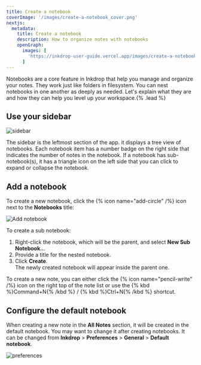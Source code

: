 ```yaml
---
title: Create a notebook
coverImage: '/images/create-a-notebook_cover.png'
nextjs:
  metadata:
    title: Create a notebook
    description: How to organize notes with notebooks
    openGraph:
      images: [
        'https://inkdrop-user-guide.vercel.app/images/create-a-notebook_cover.png'
      ]
---
```


Notebooks are a core feature in Inkdrop that help you manage and organize your notes. They work just like folders in filesystem. You can nest notebooks in one another as deeply as needed. Let's explain what they are and how they can help you level up your workspace.{% .lead %}

## Use your sidebar

![sidebar](/images/create-a-notebook_sidebar.png)

The sidebar is the leftmost section of the app.
it displays a tree view of notebooks.
Each notebook item has a number badge on the right side that indicates the number of notes in the notebook.
If a notebook has sub-notebook(s), it has a triangle icon on the left side that you can click to expand or collapse the notebook.

## Add a notebook

To create a new notebook, click the {% icon name="add-circle" /%} icon next to the **Notebooks** title:

![Add notebook](/images/create-a-notebook_add.png)

To create a sub notebook:

1. Right-click the notebook, which will be the parent, and select **New Sub Notebook..**.
2. Provide a title for the nested notebook.
3. Click **Create**.  
   The newly created notebook will appear inside the parent one.

To create a new note, you can either click the {% icon name="pencil-write" /%} icon on the right top of the note list or use the {% kbd %}Command+N{% /kbd %} / {% kbd %}Ctrl+N{% /kbd %} shortcut.

## Configure the default notebook

When creating a new note in the **All Notes** section, it will be created in the default notebook.
You may want to change it after creating notebooks.
It can be changed from **Inkdrop** > **Preferences** > **General** > **Default notebook**.

![preferences](/images/create-a-notebook_default-notebook.png)

